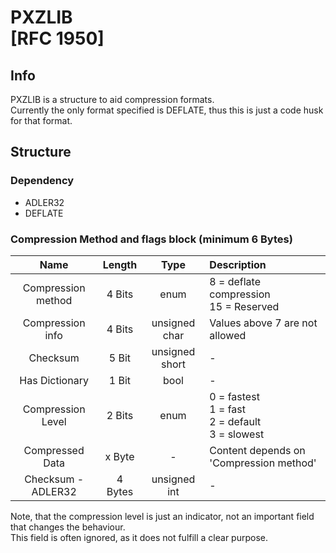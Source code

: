# PXZLIB<br>[RFC 1950]

## Info
PXZLIB is a structure to aid compression formats.<br>
Currently the only format specified is DEFLATE, thus this is just a code husk for that format. 

## Structure

### Dependency
- ADLER32
- DEFLATE

### Compression Method and flags block (minimum 6 Bytes)
|Name|Length|Type| Description |
|:-:|:-:|:-:|:-|
|Compression method |4  Bits| enum | 8 = deflate compression<br> 15 = Reserved|
|Compression info |4 Bits | unsigned char | Values above 7 are not allowed |
|Checksum | 5 Bit| unsigned short| - |
|Has Dictionary| 1 Bit | bool | - |
|Compression Level| 2 Bits | enum | 0 = fastest <br>1 = fast <br>2 = default <br>3 = slowest  |
| Compressed Data| x Byte | - | Content depends on 'Compression method' |
| Checksum - ADLER32  | 4 Bytes | unsigned int | - |

Note, that the compression level is just an indicator, not an important field that changes the behaviour.<Br>This field is often ignored, as it does not fulfill a clear purpose.

